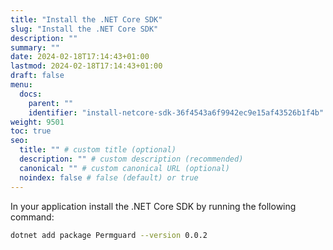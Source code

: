 ```yaml
---
title: "Install the .NET Core SDK"
slug: "Install the .NET Core SDK"
description: ""
summary: ""
date: 2024-02-18T17:14:43+01:00
lastmod: 2024-02-18T17:14:43+01:00
draft: false
menu:
  docs:
    parent: ""
    identifier: "install-netcore-sdk-36f4543a6f9942ec9e15af43526b1f4b"
weight: 9501
toc: true
seo:
  title: "" # custom title (optional)
  description: "" # custom description (recommended)
  canonical: "" # custom canonical URL (optional)
  noindex: false # false (default) or true
---
```


In your application install the .NET Core SDK by running the following command:

```bash
dotnet add package Permguard --version 0.0.2
```
